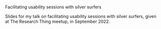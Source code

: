 Facilitating usability sessions with silver surfers

Slides for my talk on facilitating usability sessions with silver surfers, given at The Research Thing meetup, in September 2022.
